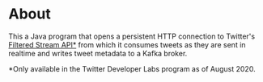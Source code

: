 # About
 
 This a Java program that opens a persistent HTTP connection to Twitter's 
 [Filtered Stream API*](https://developer.twitter.com/en/docs/labs/filtered-stream/overview) from which it consumes
 tweets as they are sent in realtime and writes tweet metadata to a Kafka broker.
 
 
 *Only available in the Twitter Developer Labs program as of August 2020.
  